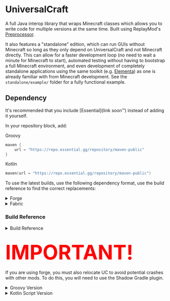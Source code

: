 # UniversalCraft

A full Java interop library that wraps Minecraft classes which allows you to write code for multiple versions at the same time. Built using ReplayMod's [Preprocessor](https://github.com/ReplayMod/preprocessor).


It also features a "standalone" edition, which can run GUIs without Minecraft so long as they only depend on
UniversalCraft and not Minecraft directly.
This can allow for a faster development loop (no need to wait a minute for Minecraft to start),
automated testing without having to bootstrap a full Minecraft environment,
and even development of completely standalone applications using the same toolkit (e.g. [Elementa]) as one is already
familiar with from Minecraft development.
See the `standalone/example/` folder for a fully functional example.

## Dependency

It's recommended that you include [Essential](link soon™) instead of adding it yourself.

In your repository block, add:

Groovy
```groovy
maven {
    url = "https://repo.essential.gg/repository/maven-public"
}
```
Kotlin
```kotlin
maven(url = "https://repo.essential.gg/repository/maven-public")
```

To use the latest builds, use the following dependency format, use the build reference to find the correct replacements:

<details><summary>Forge</summary>

```kotlin
implementation("gg.essential:universalcraft-$mcVersion-$mcPlatform:$buildNumber")
```
</details>
<details><summary>Fabric</summary>

Groovy
```groovy
modImplementation(include("gg.essential:universalcraft-$mcVersion-$mcPlatform:$buildNumber"))
```
Kotlin
```kotlin
modImplementation(include("gg.essential:universalcraft-$mcVersion-$mcPlatform:$buildNumber")!!)
```
</details>

### Build Reference
<!--
Script to generate the Build Reference table:
```bash
sed -n '/"1.8.9-forge"/,/)/p' settings.gradle.kts | sed '$d' | tr -d '", ' | tac | while read -r platform; do
    version=$(echo "$platform" | cut -d'-' -f1)
    loader=$(echo "$platform" | cut -d'-' -f2)
    echo "<tr><td>$version</td><td>$loader</td><td><img alt=\"$platform\" src=\"https://img.shields.io/badge/dynamic/xml?color=A97BFF&label=%20&query=/metadata/versioning/versions/version[not(contains(text(),'%2B'))][last()]&url=https://repo.essential.gg/repository/maven-releases/gg/essential/universalcraft-$platform/maven-metadata.xml\"></td></tr>"
done
```
-->
<details><summary>Build Reference</summary>
    <table>
      <tbody>
        <tr>
          <th>mcVersion</th>
          <th>mcPlatform</th>
          <th>buildNumber</th>
        </tr>
        <tr>
          <td>standalone</td>
          <td>N/A</td>
          <td>
            <img alt="standalone" src="https://img.shields.io/badge/dynamic/xml?color=A97BFF&label=%20&query=/metadata/versioning/versions/version[not(contains(text(),'%2B'))][last()]&url=https://repo.essential.gg/repository/maven-releases/gg/essential/universalcraft-standalone/maven-metadata.xml">
          </td>
        </tr>
        <tr><td>1.21.2</td><td>fabric</td><td><img alt="1.21.2-fabric" src="https://img.shields.io/badge/dynamic/xml?color=A97BFF&label=%20&query=/metadata/versioning/versions/version[not(contains(text(),'%2B'))][last()]&url=https://repo.essential.gg/repository/maven-releases/gg/essential/universalcraft-1.21.2-fabric/maven-metadata.xml"></td></tr>
        <tr><td>1.21.1</td><td>fabric</td><td><img alt="1.21.1-fabric" src="https://img.shields.io/badge/dynamic/xml?color=A97BFF&label=%20&query=/metadata/versioning/versions/version[not(contains(text(),'%2B'))][last()]&url=https://repo.essential.gg/repository/maven-releases/gg/essential/universalcraft-1.21.1-fabric/maven-metadata.xml"></td></tr>
        <tr><td>1.21</td><td>fabric</td><td><img alt="1.21-fabric" src="https://img.shields.io/badge/dynamic/xml?color=A97BFF&label=%20&query=/metadata/versioning/versions/version[not(contains(text(),'%2B'))][last()]&url=https://repo.essential.gg/repository/maven-releases/gg/essential/universalcraft-1.21-fabric/maven-metadata.xml"></td></tr>
        <tr><td>1.20.6</td><td>fabric</td><td><img alt="1.20.6-fabric" src="https://img.shields.io/badge/dynamic/xml?color=A97BFF&label=%20&query=/metadata/versioning/versions/version[not(contains(text(),'%2B'))][last()]&url=https://repo.essential.gg/repository/maven-releases/gg/essential/universalcraft-1.20.6-fabric/maven-metadata.xml"></td></tr>
        <tr><td>1.20.4</td><td>forge</td><td><img alt="1.20.4-forge" src="https://img.shields.io/badge/dynamic/xml?color=A97BFF&label=%20&query=/metadata/versioning/versions/version[not(contains(text(),'%2B'))][last()]&url=https://repo.essential.gg/repository/maven-releases/gg/essential/universalcraft-1.20.4-forge/maven-metadata.xml"></td></tr>
        <tr><td>1.20.4</td><td>fabric</td><td><img alt="1.20.4-fabric" src="https://img.shields.io/badge/dynamic/xml?color=A97BFF&label=%20&query=/metadata/versioning/versions/version[not(contains(text(),'%2B'))][last()]&url=https://repo.essential.gg/repository/maven-releases/gg/essential/universalcraft-1.20.4-fabric/maven-metadata.xml"></td></tr>
        <tr><td>1.20.2</td><td>forge</td><td><img alt="1.20.2-forge" src="https://img.shields.io/badge/dynamic/xml?color=A97BFF&label=%20&query=/metadata/versioning/versions/version[not(contains(text(),'%2B'))][last()]&url=https://repo.essential.gg/repository/maven-releases/gg/essential/universalcraft-1.20.2-forge/maven-metadata.xml"></td></tr>
        <tr><td>1.20.2</td><td>fabric</td><td><img alt="1.20.2-fabric" src="https://img.shields.io/badge/dynamic/xml?color=A97BFF&label=%20&query=/metadata/versioning/versions/version[not(contains(text(),'%2B'))][last()]&url=https://repo.essential.gg/repository/maven-releases/gg/essential/universalcraft-1.20.2-fabric/maven-metadata.xml"></td></tr>
        <tr><td>1.20.1</td><td>forge</td><td><img alt="1.20.1-forge" src="https://img.shields.io/badge/dynamic/xml?color=A97BFF&label=%20&query=/metadata/versioning/versions/version[not(contains(text(),'%2B'))][last()]&url=https://repo.essential.gg/repository/maven-releases/gg/essential/universalcraft-1.20.1-forge/maven-metadata.xml"></td></tr>
        <tr><td>1.20.1</td><td>fabric</td><td><img alt="1.20.1-fabric" src="https://img.shields.io/badge/dynamic/xml?color=A97BFF&label=%20&query=/metadata/versioning/versions/version[not(contains(text(),'%2B'))][last()]&url=https://repo.essential.gg/repository/maven-releases/gg/essential/universalcraft-1.20.1-fabric/maven-metadata.xml"></td></tr>
        <tr><td>1.20</td><td>fabric</td><td><img alt="1.20-fabric" src="https://img.shields.io/badge/dynamic/xml?color=A97BFF&label=%20&query=/metadata/versioning/versions/version[not(contains(text(),'%2B'))][last()]&url=https://repo.essential.gg/repository/maven-releases/gg/essential/universalcraft-1.20-fabric/maven-metadata.xml"></td></tr>
        <tr><td>1.19.4</td><td>forge</td><td><img alt="1.19.4-forge" src="https://img.shields.io/badge/dynamic/xml?color=A97BFF&label=%20&query=/metadata/versioning/versions/version[not(contains(text(),'%2B'))][last()]&url=https://repo.essential.gg/repository/maven-releases/gg/essential/universalcraft-1.19.4-forge/maven-metadata.xml"></td></tr>
        <tr><td>1.19.4</td><td>fabric</td><td><img alt="1.19.4-fabric" src="https://img.shields.io/badge/dynamic/xml?color=A97BFF&label=%20&query=/metadata/versioning/versions/version[not(contains(text(),'%2B'))][last()]&url=https://repo.essential.gg/repository/maven-releases/gg/essential/universalcraft-1.19.4-fabric/maven-metadata.xml"></td></tr>
        <tr><td>1.19.3</td><td>forge</td><td><img alt="1.19.3-forge" src="https://img.shields.io/badge/dynamic/xml?color=A97BFF&label=%20&query=/metadata/versioning/versions/version[not(contains(text(),'%2B'))][last()]&url=https://repo.essential.gg/repository/maven-releases/gg/essential/universalcraft-1.19.3-forge/maven-metadata.xml"></td></tr>
        <tr><td>1.19.3</td><td>fabric</td><td><img alt="1.19.3-fabric" src="https://img.shields.io/badge/dynamic/xml?color=A97BFF&label=%20&query=/metadata/versioning/versions/version[not(contains(text(),'%2B'))][last()]&url=https://repo.essential.gg/repository/maven-releases/gg/essential/universalcraft-1.19.3-fabric/maven-metadata.xml"></td></tr>
        <tr><td>1.19.2</td><td>forge</td><td><img alt="1.19.2-forge" src="https://img.shields.io/badge/dynamic/xml?color=A97BFF&label=%20&query=/metadata/versioning/versions/version[not(contains(text(),'%2B'))][last()]&url=https://repo.essential.gg/repository/maven-releases/gg/essential/universalcraft-1.19.2-forge/maven-metadata.xml"></td></tr>
        <tr><td>1.19.2</td><td>fabric</td><td><img alt="1.19.2-fabric" src="https://img.shields.io/badge/dynamic/xml?color=A97BFF&label=%20&query=/metadata/versioning/versions/version[not(contains(text(),'%2B'))][last()]&url=https://repo.essential.gg/repository/maven-releases/gg/essential/universalcraft-1.19.2-fabric/maven-metadata.xml"></td></tr>
        <tr><td>1.19.1</td><td>fabric</td><td><img alt="1.19.1-fabric" src="https://img.shields.io/badge/dynamic/xml?color=A97BFF&label=%20&query=/metadata/versioning/versions/version[not(contains(text(),'%2B'))][last()]&url=https://repo.essential.gg/repository/maven-releases/gg/essential/universalcraft-1.19.1-fabric/maven-metadata.xml"></td></tr>
        <tr><td>1.19</td><td>fabric</td><td><img alt="1.19-fabric" src="https://img.shields.io/badge/dynamic/xml?color=A97BFF&label=%20&query=/metadata/versioning/versions/version[not(contains(text(),'%2B'))][last()]&url=https://repo.essential.gg/repository/maven-releases/gg/essential/universalcraft-1.19-fabric/maven-metadata.xml"></td></tr>
        <tr><td>1.18.1</td><td>forge</td><td><img alt="1.18.1-forge" src="https://img.shields.io/badge/dynamic/xml?color=A97BFF&label=%20&query=/metadata/versioning/versions/version[not(contains(text(),'%2B'))][last()]&url=https://repo.essential.gg/repository/maven-releases/gg/essential/universalcraft-1.18.1-forge/maven-metadata.xml"></td></tr>
        <tr><td>1.18.1</td><td>fabric</td><td><img alt="1.18.1-fabric" src="https://img.shields.io/badge/dynamic/xml?color=A97BFF&label=%20&query=/metadata/versioning/versions/version[not(contains(text(),'%2B'))][last()]&url=https://repo.essential.gg/repository/maven-releases/gg/essential/universalcraft-1.18.1-fabric/maven-metadata.xml"></td></tr>
        <tr><td>1.17.1</td><td>forge</td><td><img alt="1.17.1-forge" src="https://img.shields.io/badge/dynamic/xml?color=A97BFF&label=%20&query=/metadata/versioning/versions/version[not(contains(text(),'%2B'))][last()]&url=https://repo.essential.gg/repository/maven-releases/gg/essential/universalcraft-1.17.1-forge/maven-metadata.xml"></td></tr>
        <tr><td>1.17.1</td><td>fabric</td><td><img alt="1.17.1-fabric" src="https://img.shields.io/badge/dynamic/xml?color=A97BFF&label=%20&query=/metadata/versioning/versions/version[not(contains(text(),'%2B'))][last()]&url=https://repo.essential.gg/repository/maven-releases/gg/essential/universalcraft-1.17.1-fabric/maven-metadata.xml"></td></tr>
        <tr><td>1.16.2</td><td>fabric</td><td><img alt="1.16.2-fabric" src="https://img.shields.io/badge/dynamic/xml?color=A97BFF&label=%20&query=/metadata/versioning/versions/version[not(contains(text(),'%2B'))][last()]&url=https://repo.essential.gg/repository/maven-releases/gg/essential/universalcraft-1.16.2-fabric/maven-metadata.xml"></td></tr>
        <tr><td>1.16.2</td><td>forge</td><td><img alt="1.16.2-forge" src="https://img.shields.io/badge/dynamic/xml?color=A97BFF&label=%20&query=/metadata/versioning/versions/version[not(contains(text(),'%2B'))][last()]&url=https://repo.essential.gg/repository/maven-releases/gg/essential/universalcraft-1.16.2-forge/maven-metadata.xml"></td></tr>
        <tr><td>1.12.2</td><td>forge</td><td><img alt="1.12.2-forge" src="https://img.shields.io/badge/dynamic/xml?color=A97BFF&label=%20&query=/metadata/versioning/versions/version[not(contains(text(),'%2B'))][last()]&url=https://repo.essential.gg/repository/maven-releases/gg/essential/universalcraft-1.12.2-forge/maven-metadata.xml"></td></tr>
        <tr><td>1.8.9</td><td>forge</td><td><img alt="1.8.9-forge" src="https://img.shields.io/badge/dynamic/xml?color=A97BFF&label=%20&query=/metadata/versioning/versions/version[not(contains(text(),'%2B'))][last()]&url=https://repo.essential.gg/repository/maven-releases/gg/essential/universalcraft-1.8.9-forge/maven-metadata.xml"></td></tr>
      </tbody>
    </table>

</details>

<h2><span style="font-size:3em; color:red;">IMPORTANT!</span></h2>

If you are using forge, you must also relocate UC to avoid potential crashes with other mods. To do this, you will need to use the Shadow Gradle plugin.

<details><summary>Groovy Version</summary>

You can do this by either putting it in your plugins block:
```groovy
plugins {
    id "com.github.johnrengelman.shadow" version "$version"
}
```
or by including it in your buildscript's classpath and applying it:
```groovy
buildscript {
    repositories {
        gradlePluginPortal()
    }
    dependencies {
        classpath "gradle.plugin.com.github.jengelman.gradle.plugins:shadow:$version"
    }
}

apply plugin: "com.github.johnrengelman.shadow"
```
You'll then want to relocate UC to your own package to avoid breaking other mods
```groovy
shadowJar {
    archiveClassifier.set(null)
    relocate("gg.essential.universal", "your.package.universal")
}
tasks.named("reobfJar").configure { dependsOn(tasks.named("shadowJar")) }
```

</details>

<details><summary>Kotlin Script Version</summary>

You can do this by either putting it in your plugins block:
```kotlin
plugins {
    id("com.github.johnrengelman.shadow") version "$version"
}
```
or by including it in your buildscript's classpath and applying it:
```kotlin
buildscript {
    repositories {
        gradlePluginPortal()
    }
    dependencies {
        classpath("gradle.plugin.com.github.jengelman.gradle.plugins:shadow:$version")
    }
}

apply(plugin = "com.github.johnrengelman.shadow")
```
You'll then want to relocate UC to your own package to avoid breaking other mods
```kotlin
tasks.shadowJar {
    archiveClassifier.set(null)
    relocate("gg.essential.universal", "your.package.universal")
}
tasks.reobfJar { dependsOn(tasks.shadowJar) }
```

</details>

[Elementa]: https://github.com/EssentialGG/Elementa
